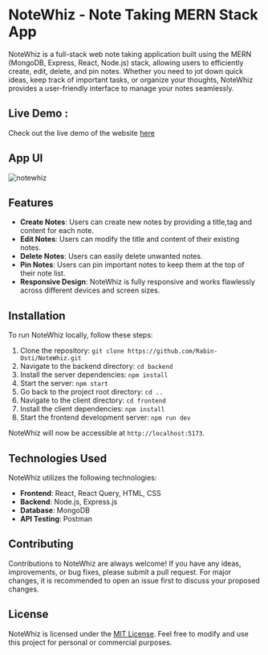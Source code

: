 # NoteWhiz - Note Taking MERN Stack App

NoteWhiz is a full-stack web note taking application built using the MERN (MongoDB, Express, React, Node.js) stack, allowing users to efficiently create, edit, delete, and pin notes. Whether you need to jot down quick ideas, keep track of important tasks, or organize your thoughts, NoteWhiz provides a user-friendly interface to manage your notes seamlessly.

## Live Demo : 

Check out the live demo of the website <a href="https://notewhiz.netlify.app/">here</a>

## App UI

![notewhiz](https://github.com/Rabin-Osti/NoteWhiz/assets/117830519/524203d6-bb14-485f-963f-fd3157f7ca89)



## Features

- **Create Notes**: Users can create new notes by providing a title,tag and content for each note.
- **Edit Notes**: Users can modify the title and content of their existing notes.
- **Delete Notes**: Users can easily delete unwanted notes.
- **Pin Notes**: Users can pin important notes to keep them at the top of their note list.
- **Responsive Design**: NoteWhiz is fully responsive and works flawlessly across different devices and screen sizes.

## Installation

To run NoteWhiz locally, follow these steps:

1. Clone the repository: `git clone https://github.com/Rabin-Osti/NoteWhiz.git`
2. Navigate to the backend directory: `cd backend`
3. Install the server dependencies: `npm install`
4. Start the server: `npm start`
5. Go back to the project root directory: `cd ..`
6. Navigate to the client directory: `cd frontend`
7. Install the client dependencies: `npm install`
8. Start the frontend development server: `npm run dev`

NoteWhiz will now be accessible at `http://localhost:5173`.

## Technologies Used

NoteWhiz utilizes the following technologies:

- **Frontend**: React, React Query, HTML, CSS
- **Backend**: Node.js, Express.js
- **Database**: MongoDB
- **API Testing**: Postman

## Contributing

Contributions to NoteWhiz are always welcome! If you have any ideas, improvements, or bug fixes, please submit a pull request. For major changes, it is recommended to open an issue first to discuss your proposed changes.

## License

NoteWhiz is licensed under the [MIT License](LICENSE). Feel free to modify and use this project for personal or commercial purposes.
